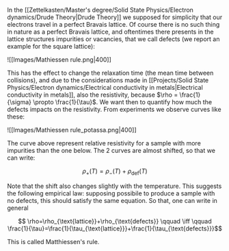 In the [[Zettelkasten/Master's degree/Solid State Physics/Electron dynamics/Drude Theory|Drude Theory]] we supposed for simplicity that our electrons travel in a perfect Bravais lattice.
Of course there is no such thing in nature as a perfect Bravais lattice, and oftentimes there presents in the lattice structures impurities or vacancies, that we call defects (we report an example for the square lattice):

![[Images/Mathiessen rule.png|400]]

This has the effect to change the relaxation time (the mean time between collisions), and due to the considerations made in [[Projects/Solid State Physics/Electron dynamics/Electrical conductivity in metals|Electrical conductivity in metals]], also the resistivity, because $\rho = \frac{1}{\sigma} \propto \frac{1}{\tau}$.
We want then to quantify how much the defects impacts on the resistivity.
From experiments we observe curves like these:

![[Images/Mathiessen rule_potassa.png|400]]

The curve above represent relative resistivity for a sample with more impurities than the one below. The 2 curves are almost shifted, so that we can write:

$$ \rho_+(T)=\rho_-(T)+\rho_{\text{def}}(T) $$

Note that the shift also changes slightly with the temperature.
This suggests the following empirical law: supposing possibile to produce a sample with no defects, this should satisfy the same equation. So that, one can write in general

$$ \rho=\rho_{\text{lattice}}+\rho_{\text{defects}} \qquad \iff \qquad \frac{1}{\tau}=\frac{1}{\tau_{\text{lattice}}}+\frac{1}{\tau_{\text{defects}}}$$

This is called Matthiessen's rule.
